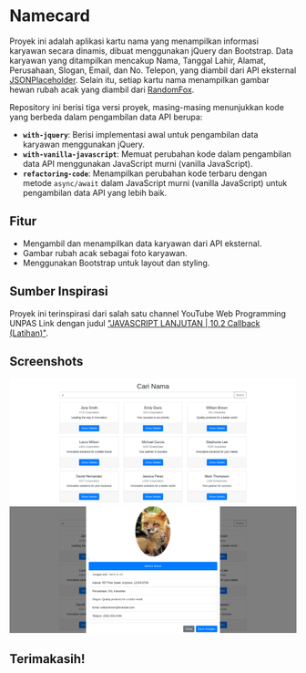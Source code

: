 # Namecard

Proyek ini adalah aplikasi kartu nama yang menampilkan informasi karyawan secara dinamis, dibuat menggunakan jQuery dan Bootstrap. Data karyawan yang ditampilkan mencakup Nama, Tanggal Lahir, Alamat, Perusahaan, Slogan, Email, dan No. Telepon, yang diambil dari API eksternal [JSONPlaceholder](https://jsonplaceholder.org/users). Selain itu, setiap kartu nama menampilkan gambar hewan rubah acak yang diambil dari [RandomFox](https://randomfox.ca/images/1.jpg).

Repository ini berisi tiga versi proyek, masing-masing menunjukkan kode yang berbeda dalam pengambilan data API berupa:

- **`with-jquery`**: Berisi implementasi awal untuk pengambilan data karyawan menggunakan jQuery.
- **`with-vanilla-javascript`**: Memuat perubahan kode dalam pengambilan data API menggunakan JavaScript murni (vanilla JavaScript).
- **`refactoring-code`**: Menampilkan perubahan kode terbaru dengan metode `async/await` dalam JavaScript murni (vanilla JavaScript) untuk pengambilan data API yang lebih baik.

## Fitur
- Mengambil dan menampilkan data karyawan dari API eksternal.
- Gambar rubah acak sebagai foto karyawan.
- Menggunakan Bootstrap untuk layout dan styling.

## Sumber Inspirasi
Proyek ini terinspirasi dari salah satu channel YouTube Web Programming UNPAS Link dengan judul ["JAVASCRIPT LANJUTAN | 10.2 Callback (Latihan)"](https://www.youtube.com/watch?v=jRsSVw3Ibhw).

## Screenshots
![Alt Text](https://github.com/mhbb8897/namecard/raw/master/screenshot.png)
![Alt Text](https://github.com/mhbb8897/namecard/raw/master/modal.png)

## Terimakasih!
